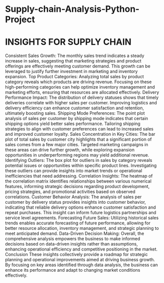 # Supply-chain-Analysis-Python-Project

#  INSIGHTS FOR SUPPLY CHAIN
Consistent Sales Growth:
The monthly sales trend indicates a steady increase in sales, suggesting that marketing strategies and product offerings are effectively meeting customer demand. This growth can be leveraged to justify further investment in marketing and inventory expansion.
Top Product Categories:
Analyzing total sales by product category reveals which products are driving revenue. Focusing on these high-performing categories can help optimize inventory management and marketing efforts, ensuring that resources are allocated effectively.
Delivery Performance Impact:
The distribution of delivery statuses shows that timely deliveries correlate with higher sales per customer. Improving logistics and delivery efficiency can enhance customer satisfaction and retention, ultimately boosting sales.
Shipping Mode Preferences:
The point plot analysis of sales per customer by shipping mode indicates that certain shipping options yield better sales performance. Tailoring shipping strategies to align with customer preferences can lead to increased sales and improved customer loyalty.
Sales Concentration in Key Cities:
The bar plot of total sales by customer city highlights that a significant portion of sales comes from a few major cities. Targeted marketing campaigns in these areas can drive further growth, while exploring expansion opportunities in underperforming regions may yield additional revenue.
Identifying Outliers:
The box plot for outliers in sales by category reveals potential issues or opportunities within specific product lines. Investigating these outliers can provide insights into market trends or operational inefficiencies that need addressing.
Correlation Insights:
The heatmap of the correlation matrix identifies relationships between various numerical features, informing strategic decisions regarding product development, pricing strategies, and promotional activities based on observed correlations.
Customer Behavior Analysis:
The analysis of sales per customer by delivery status provides insights into customer behavior, indicating that reliable delivery options enhance customer satisfaction and repeat purchases. This insight can inform future logistics partnerships and service level agreements.
Forecasting Future Sales:
Utilizing historical sales trends enables accurate forecasting of future performance, allowing for better resource allocation, inventory management, and strategic planning to meet anticipated demand.
Data-Driven Decision Making:
Overall, the comprehensive analysis empowers the business to make informed decisions based on data-driven insights rather than assumptions, enhancing operational efficiency and competitive positioning in the market.
Conclusion
These insights collectively provide a roadmap for strategic planning and operational improvements aimed at driving business growth. By focusing on key areas identified through data analysis, the business can enhance its performance and adapt to changing market conditions effectively.
